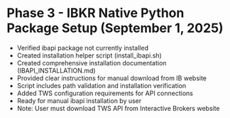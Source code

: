 # Phase 3 - IBKR Native Python Package Setup (September 1, 2025)

- Verified ibapi package not currently installed
- Created installation helper script (install_ibapi.sh)
- Created comprehensive installation documentation (IBAPI_INSTALLATION.md)
- Provided clear instructions for manual download from IB website
- Script includes path validation and installation verification
- Added TWS configuration requirements for API connections
- Ready for manual ibapi installation by user
- Note: User must download TWS API from Interactive Brokers website